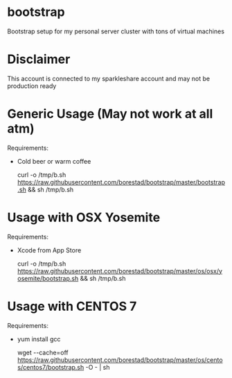 # bootstrap
Bootstrap setup for my personal server cluster with tons of virtual machines

# Disclaimer
This account is connected to my sparkleshare account and may not be production ready

# Generic Usage (May not work at all atm)
Requirements:
- Cold beer or warm coffee

    curl -o /tmp/b.sh https://raw.githubusercontent.com/borestad/bootstrap/master/bootstrap.sh && sh /tmp/b.sh

# Usage with OSX Yosemite
Requirements:
- Xcode from App Store

    curl -o /tmp/b.sh https://raw.githubusercontent.com/borestad/bootstrap/master/os/osx/yosemite/bootstrap.sh && sh /tmp/b.sh

# Usage with CENTOS 7
Requirements:
- yum install gcc

    wget --cache=off https://raw.githubusercontent.com/borestad/bootstrap/master/os/centos/centos7/bootstrap.sh -O - | sh
